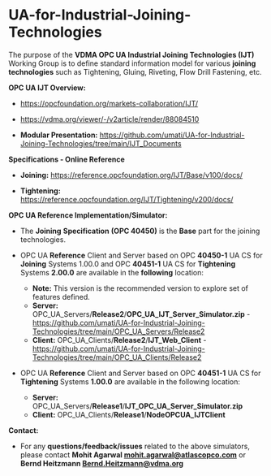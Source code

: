 # UA-for-Industrial-Joining-Technologies
The purpose of the **VDMA OPC UA Industrial Joining Technologies (IJT)** Working Group is to define standard information model for various **joining** **technologies** such as Tightening, Gluing, Riveting, Flow Drill Fastening, etc.

**OPC UA IJT Overview:** 

- https://opcfoundation.org/markets-collaboration/IJT/

- https://vdma.org/viewer/-/v2article/render/88084510 

- **Modular Presentation:** 
   https://github.com/umati/UA-for-Industrial-Joining-Technologies/tree/main/IJT_Documents 

**Specifications - Online Reference** 

   - **Joining:** https://reference.opcfoundation.org/IJT/Base/v100/docs/

   - **Tightening:** https://reference.opcfoundation.org/IJT/Tightening/v200/docs/

**OPC UA Reference Implementation/Simulator:**
- The **Joining** **Specification** **(OPC 40450)** is the **Base** part for the joining technologies.

- OPC UA **Reference** Client and Server based on OPC **40450-1** UA CS for **Joining** Systems 1.00.0 and OPC **40451-1** UA CS for **Tightening** Systems **2.00.0** are available in the **following** location:
   - **Note:** This version is the recommended version to explore set of features defined.

    * **Server:** OPC_UA_Servers/**Release2**/**OPC_UA_IJT_Server_Simulator.zip** - https://github.com/umati/UA-for-Industrial-Joining-Technologies/tree/main/OPC_UA_Servers/Release2 
    * **Client:** OPC_UA_Clients/**Release2**/**IJT_Web_Client** - https://github.com/umati/UA-for-Industrial-Joining-Technologies/tree/main/OPC_UA_Clients/Release2

- OPC UA **Reference** Client and Server based on OPC **40451-1** UA CS for **Tightening** Systems **1.00.0** are available in the following location:

   * **Server:** OPC_UA_Servers/**Release1**/**IJT_OPC_UA_Server_Simulator.zip**
   * **Client:** OPC_UA_Clients/**Release1**/**NodeOPCUA_IJTClient**
     
**Contact:**
- For any **questions/feedback/issues** related to the above simulators, please contact **Mohit Agarwal mohit.agarwal@atlascopco.com** or **Bernd Heitzmann Bernd.Heitzmann@vdma.org**


